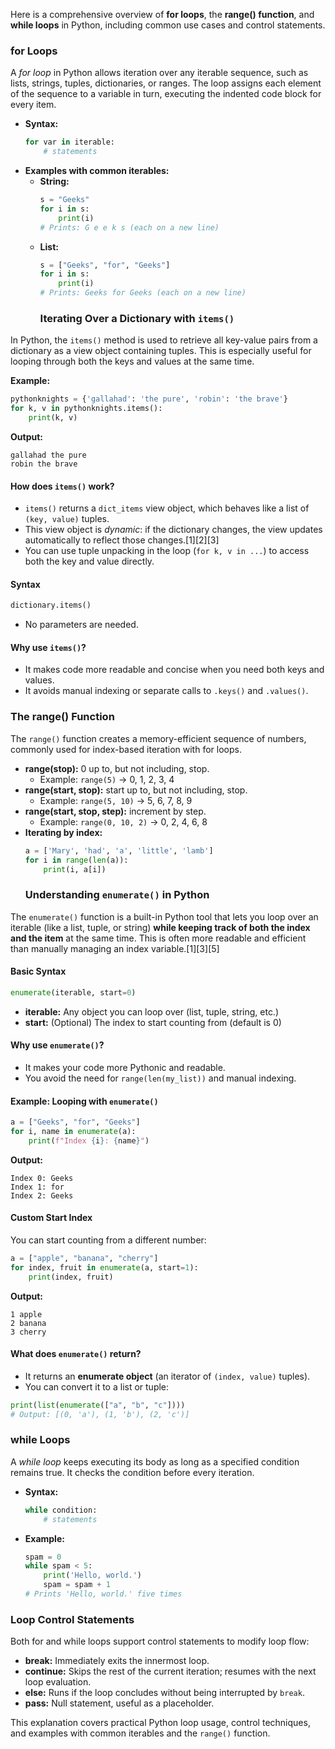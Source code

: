 Here is a comprehensive overview of **for loops**, the **range() function**, and **while loops** in Python, including common use cases and control statements.

### for Loops

A *for loop* in Python allows iteration over any iterable sequence, such as lists, strings, tuples, dictionaries, or ranges. The loop assigns each element of the sequence to a variable in turn, executing the indented code block for every item.
- **Syntax:**  
  ```python
  for var in iterable:
      # statements
  ```
- **Examples with common iterables:**  
  - **String:**  
    ```python
    s = "Geeks"
    for i in s:
        print(i)
    # Prints: G e e k s (each on a new line)
    ```
  - **List:**  
    ```python
    s = ["Geeks", "for", "Geeks"]
    for i in s:
        print(i)
    # Prints: Geeks for Geeks (each on a new line)
    ```
    ### Iterating Over a Dictionary with `items()`

In Python, the `items()` method is used to retrieve all key-value pairs from a dictionary as a view object containing tuples. This is especially useful for looping through both the keys and values at the same time.

**Example:**
```python
pythonknights = {'gallahad': 'the pure', 'robin': 'the brave'}
for k, v in pythonknights.items():
    print(k, v)
```
**Output:**
```
gallahad the pure
robin the brave
```

#### How does `items()` work?
- `items()` returns a `dict_items` view object, which behaves like a list of `(key, value)` tuples.
- This view object is *dynamic*: if the dictionary changes, the view updates automatically to reflect those changes.[1][2][3]
- You can use tuple unpacking in the loop (`for k, v in ...`) to access both the key and value directly.

#### Syntax
```python
dictionary.items()
```
- No parameters are needed.

#### Why use `items()`?
- It makes code more readable and concise when you need both keys and values.
- It avoids manual indexing or separate calls to `.keys()` and `.values()`.

### The range() Function

The `range()` function creates a memory-efficient sequence of numbers, commonly used for index-based iteration with for loops.
- **range(stop):** 0 up to, but not including, stop.
  - Example: `range(5)` → 0, 1, 2, 3, 4
- **range(start, stop):** start up to, but not including, stop.
  - Example: `range(5, 10)` → 5, 6, 7, 8, 9
- **range(start, stop, step):** increment by step.
  - Example: `range(0, 10, 2)` → 0, 2, 4, 6, 8
- **Iterating by index:**  
  ```python
  a = ['Mary', 'had', 'a', 'little', 'lamb']
  for i in range(len(a)):
      print(i, a[i])
  ```
  ### Understanding `enumerate()` in Python

The `enumerate()` function is a built-in Python tool that lets you loop over an iterable (like a list, tuple, or string) **while keeping track of both the index and the item** at the same time. This is often more readable and efficient than manually managing an index variable.[1][3][5]

#### **Basic Syntax**
```python
enumerate(iterable, start=0)
```
- **iterable:** Any object you can loop over (list, tuple, string, etc.)
- **start:** (Optional) The index to start counting from (default is 0)

#### **Why use `enumerate()`?**
- It makes your code more Pythonic and readable.
- You avoid the need for `range(len(my_list))` and manual indexing.

#### **Example: Looping with `enumerate()`**
```python
a = ["Geeks", "for", "Geeks"]
for i, name in enumerate(a):
    print(f"Index {i}: {name}")
```
**Output:**
```
Index 0: Geeks
Index 1: for
Index 2: Geeks
```

#### **Custom Start Index**
You can start counting from a different number:
```python
a = ["apple", "banana", "cherry"]
for index, fruit in enumerate(a, start=1):
    print(index, fruit)
```
**Output:**
```
1 apple
2 banana
3 cherry
```

#### **What does `enumerate()` return?**
- It returns an **enumerate object** (an iterator of `(index, value)` tuples).
- You can convert it to a list or tuple:
```python
print(list(enumerate(["a", "b", "c"])))
# Output: [(0, 'a'), (1, 'b'), (2, 'c')]
```

### while Loops

A *while loop* keeps executing its body as long as a specified condition remains true. It checks the condition before every iteration.
- **Syntax:**  
  ```python
  while condition:
      # statements
  ```
- **Example:**  
  ```python
  spam = 0
  while spam < 5:
      print('Hello, world.')
      spam = spam + 1
  # Prints 'Hello, world.' five times
  ```

### Loop Control Statements

Both for and while loops support control statements to modify loop flow:
- **break:** Immediately exits the innermost loop.
- **continue:** Skips the rest of the current iteration; resumes with the next loop evaluation.
- **else:** Runs if the loop concludes without being interrupted by `break`.
- **pass:** Null statement, useful as a placeholder.

This explanation covers practical Python loop usage, control techniques, and examples with common iterables and the `range()` function.
